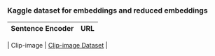 ### Kaggle dataset for embeddings and reduced embeddings

| Sentence Encoder | URL |
|------------------|-----|

| Clip-image | [Clip-image Dataset](https://www.kaggle.com/datasets/anantjain1223/clip-image-coyo-1k) |